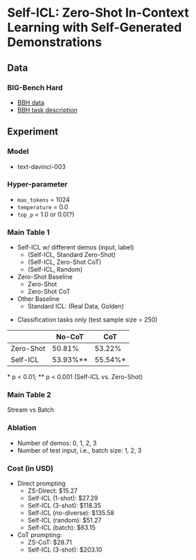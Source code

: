 # Self-ICL: Zero-Shot In-Context Learning with Self-Generated Demonstrations

## Data
### BIG-Bench Hard 
- [BBH data](https://github.com/suzgunmirac/BIG-Bench-Hard/tree/main/bbh)
- [BBH task description](https://github.com/nlplab-best-team/Self-ICL/tree/main/bbh)

## Experiment

### Model
- text-davinci-003

### Hyper-parameter
- ```max_tokens``` = 1024
- ```temperature``` = 0.0
- ```top_p``` = 1.0 or 0.0(?)

### Main Table 1
- Self-ICL w/ different demos (input, label)
  - (Self-ICL, Standard Zero-Shot)
  - (Self-ICL, Zero-Shot CoT)
  - (Self-ICL, Random)
- Zero-Shot Baseline
  - Zero-Shot
  - Zero-Shot CoT
- Other Baseline
  - Standard ICL: (Real Data, Golden)

* Classification tasks only (test sample size = 250)

|        | No-CoT    | CoT       |
|--------|-----------|-----------|
| Zero-Shot | 50.81% | 53.22% |
| Self-ICL | 53.93%\*\*| 55.54%\*|

\* p < 0.01; \*\* p < 0.001 (Self-ICL vs. Zero-Shot)

### Main Table 2
Stream vs Batch

### Ablation
- Number of demos: 0, 1, 2, 3
- Number of test input, i.e., batch size: 1, 2, 3

### Cost (in USD)
- Direct prompting
  - ZS-Direct: $15.27
  - Self-ICL (1-shot): $27.29
  - Self-ICL (3-shot): $118.35
  - Self-ICL (no-diverse): $135.58
  - Self-ICL (random): $51.27
  - Self-ICL (batch): $63.15
- CoT prompting:
  - ZS-CoT: $28.71
  - Self-ICL (3-shot): $203.10